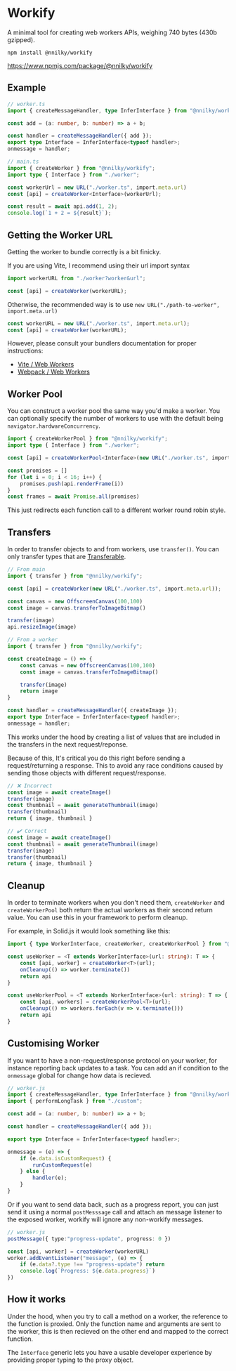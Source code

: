 # Workify

A minimal tool for creating web workers APIs, weighing 740 bytes (430b gzipped).

```shell
npm install @nnilky/workify
```

https://www.npmjs.com/package/@nnilky/workify

## Example

```ts
// worker.ts
import { createMessageHandler, type InferInterface } from "@nnilky/workify";

const add = (a: number, b: number) => a + b;

const handler = createMessageHandler({ add });
export type Interface = InferInterface<typeof handler>;
onmessage = handler;
```

```ts
// main.ts
import { createWorker } from "@nnilky/workify";
import type { Interface } from "./worker";

const workerUrl = new URL("./worker.ts", import.meta.url)
const [api] = createWorker<Interface>(workerUrl);

const result = await api.add(1, 2);
console.log(`1 + 2 = ${result}`);
```

## Getting the Worker URL

Getting the worker to bundle correctly is a bit finicky.

If you are using Vite, I recommend using their url import syntax

```ts
import workerURL from "./worker?worker&url";

const [api] = createWorker(workerURL);
```

Otherwise, the recommended way is to use `new URL("./path-to-worker", import.meta.url)`

```ts
const workerURL = new URL("./worker.ts", import.meta.url);
const [api] = createWorker(workerURL);
```

However, please consult your bundlers documentation for proper instructions:

- [Vite / Web Workers](https://vite.dev/guide/features.html#web-workers)
- [Webpack / Web Workers](https://webpack.js.org/guides/web-workers/)

## Worker Pool

You can construct a worker pool the same way you'd make a worker. You can optionally specify the number of workers to use with the default being `navigator.hardwareConcurrency`.

```ts
import { createWorkerPool } from "@nnilky/workify";
import type { Interface } from "./worker";

const [api] = createWorkerPool<Interface>(new URL("./worker.ts", import.meta.url));

const promises = []
for (let i = 0; i < 16; i++) {
    promises.push(api.renderFrame(i))
}
const frames = await Promise.all(promises)
```

This just redirects each function call to a different worker round robin style.

## Transfers

In order to transfer objects to and from workers, use `transfer()`. You can only transfer types that are [Transferable](https://developer.mozilla.org/en-US/docs/Web/API/Web_Workers_API/Transferable_objects#supported_objects).

```ts
// From main
import { transfer } from "@nnilky/workify";

const [api] = createWorker(new URL("./worker.ts", import.meta.url));

const canvas = new OffscreenCanvas(100,100)
const image = canvas.transferToImageBitmap()

transfer(image)
api.resizeImage(image)
```

```ts
// From a worker
import { transfer } from "@nnilky/workify";

const createImage = () => {
    const canvas = new OffscreenCanvas(100,100)
    const image = canvas.transferToImageBitmap()

    transfer(image)
    return image
}

const handler = createMessageHandler({ createImage });
export type Interface = InferInterface<typeof handler>;
onmessage = handler;
```

This works under the hood by creating a list of values that are included in the transfers in the next request/reponse.

Because of this, It's critical you do this right before sending a request/returning a response. This to avoid any race conditions caused by sending those objects with different request/response.

```ts
// ❌ Incorrect
const image = await createImage()
transfer(image)
const thumbnail = await generateThumbnail(image)
transfer(thumbnail)
return { image, thumbnail }

// ✔️ Correct
const image = await createImage()
const thumbnail = await generateThumbnail(image)
transfer(image)
transfer(thumbnail)
return { image, thumbnail }
```

## Cleanup

In order to terminate workers when you don't need them, `createWorker` and `createWorkerPool` both return the actual workers as their second return value. You can use this in your framework to perform cleanup.

For example, in Solid.js it would look something like this:

```ts
import { type WorkerInterface, createWorker, createWorkerPool } from "@nnilky/workify"

const useWorker = <T extends WorkerInterface>(url: string): T => {
    const [api, worker] = createWorker<T>(url);
    onCleanup(() => worker.terminate())
    return api
}

const useWorkerPool = <T extends WorkerInterface>(url: string): T => {
    const [api, workers] = createWorkerPool<T>(url);
    onCleanup(() => workers.forEach(v => v.terminate()))
    return api
}
```


## Customising Worker

If you want to have a non-request/response protocol on your worker, for instance reporting back updates to a task. You can add an if condition to the `onmessage` global for change how data is recieved.

```ts
// worker.js
import { createMessageHandler, type InferInterface } from "@nnilky/workify";
import { performLongTask } from "./custom";

const add = (a: number, b: number) => a + b;

const handler = createMessageHandler({ add });

export type Interface = InferInterface<typeof handler>;

onmessage = (e) => {
    if (e.data.isCustomRequest) {
        runCustomRequest(e)
    } else {
        handler(e);
    }
}
```

Or if you want to send data back, such as a progress report, you can just send it using a normal `postMesssage` call and attach an message listener to the exposed worker, workify will ignore any non-workify messages.

```ts
// worker.js
postMessage({ type:"progress-update", progress: 0 })
```

```ts
const [api, worker] = createWorker(workerURL)
worker.addEventListener("message", (e) => {
    if (e.data?.type !== "progress-update") return
    console.log(`Progress: ${e.data.progress}`)
})
```

## How it works

Under the hood, when you try to call a method on a worker, the reference to the function is proxied. Only the function name and arguments are sent to the worker, this is then recieved on the other end and mapped to the correct function.

The `Interface` generic lets you have a usable developer experience by providing proper typing to the proxy object.
